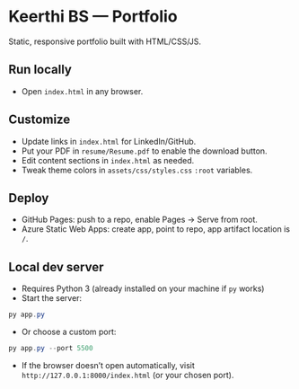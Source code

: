 # Keerthi BS — Portfolio

Static, responsive portfolio built with HTML/CSS/JS.

## Run locally
- Open `index.html` in any browser.

## Customize
- Update links in `index.html` for LinkedIn/GitHub.
- Put your PDF in `resume/Resume.pdf` to enable the download button.
- Edit content sections in `index.html` as needed.
- Tweak theme colors in `assets/css/styles.css` `:root` variables.

## Deploy
- GitHub Pages: push to a repo, enable Pages → Serve from root.
- Azure Static Web Apps: create app, point to repo, app artifact location is `/`. 

## Local dev server
- Requires Python 3 (already installed on your machine if `py` works)
- Start the server:
```powershell
py app.py
```
- Or choose a custom port:
```powershell
py app.py --port 5500
```
- If the browser doesn’t open automatically, visit `http://127.0.0.1:8000/index.html` (or your chosen port). 